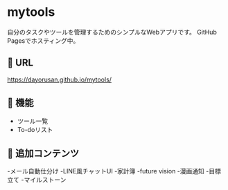 # mytools

自分のタスクやツールを管理するためのシンプルなWebアプリです。
GitHub Pagesでホスティング中。


## 🔗 URL
https://dayorusan.github.io/mytools/


## 🚀  機能
- ツール一覧
- To-doリスト


## 📌 追加コンテンツ
-メール自動仕分け
-LINE風チャットUI
-家計簿
-future vision
-漫画通知
-目標立て
-マイルストーン
